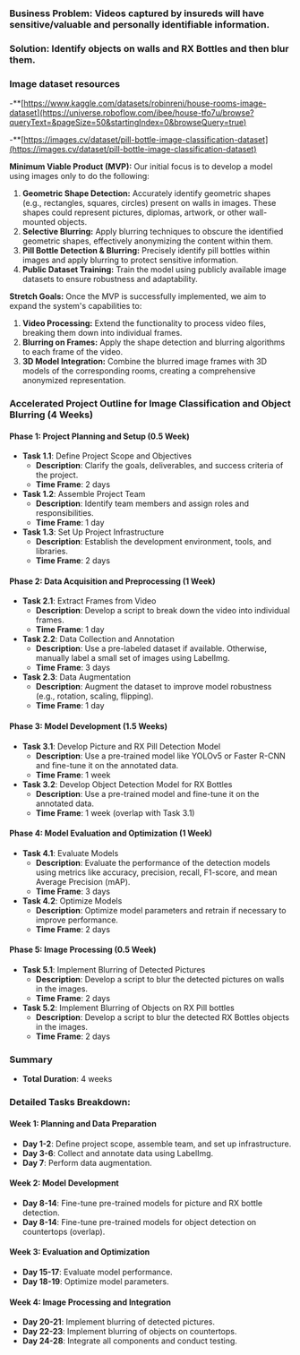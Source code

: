 

### Business Problem: Videos captured by insureds will have sensitive/valuable and personally identifiable information.
### Solution: Identify objects on walls and RX Bottles and then blur them.

### Image dataset resources
-**[https://www.kaggle.com/datasets/robinreni/house-rooms-image-dataset](https://universe.roboflow.com/ibee/house-tfo7u/browse?queryText=&pageSize=50&startingIndex=0&browseQuery=true)

-**[https://images.cv/dataset/pill-bottle-image-classification-dataset](https://images.cv/dataset/pill-bottle-image-classification-dataset)

**Minimum Viable Product (MVP):**
Our initial focus is to develop a model using images only to do the following:

1. **Geometric Shape Detection:**  Accurately identify geometric shapes (e.g., rectangles, squares, circles) present on walls in images. These shapes could represent pictures, diplomas, artwork, or other wall-mounted objects.
2. **Selective Blurring:** Apply blurring techniques to obscure the identified geometric shapes, effectively anonymizing the content within them.
3. **Pill Bottle Detection & Blurring:** Precisely identify pill bottles within images and apply blurring to protect sensitive information.
4. **Public Dataset Training:** Train the model using publicly available image datasets to ensure robustness and adaptability.

**Stretch Goals:**
Once the MVP is successfully implemented, we aim to expand the system's capabilities to:

1. **Video Processing:** Extend the functionality to process video files, breaking them down into individual frames.
2. **Blurring on Frames:** Apply the shape detection and blurring algorithms to each frame of the video.
3. **3D Model Integration:** Combine the blurred image frames with 3D models of the corresponding rooms, creating a comprehensive anonymized representation. 


### Accelerated Project Outline for Image Classification and Object Blurring (4 Weeks)

#### Phase 1: Project Planning and Setup (0.5 Week)
- **Task 1.1**: Define Project Scope and Objectives
  - **Description**: Clarify the goals, deliverables, and success criteria of the project.
  - **Time Frame**: 2 days
- **Task 1.2**: Assemble Project Team
  - **Description**: Identify team members and assign roles and responsibilities.
  - **Time Frame**: 1 day
- **Task 1.3**: Set Up Project Infrastructure
  - **Description**: Establish the development environment, tools, and libraries.
  - **Time Frame**: 2 days

#### Phase 2: Data Acquisition and Preprocessing (1 Week)
- **Task 2.1**: Extract Frames from Video
  - **Description**: Develop a script to break down the video into individual frames.
  - **Time Frame**: 1 day
- **Task 2.2**: Data Collection and Annotation
  - **Description**: Use a pre-labeled dataset if available. Otherwise, manually label a small set of images using LabelImg.
  - **Time Frame**: 3 days
- **Task 2.3**: Data Augmentation
  - **Description**: Augment the dataset to improve model robustness (e.g., rotation, scaling, flipping).
  - **Time Frame**: 1 day

#### Phase 3: Model Development (1.5 Weeks)
- **Task 3.1**: Develop Picture and RX Pill Detection Model
  - **Description**: Use a pre-trained model like YOLOv5 or Faster R-CNN and fine-tune it on the annotated data.
  - **Time Frame**: 1 week
- **Task 3.2**: Develop Object Detection Model for RX Bottles
  - **Description**: Use a pre-trained model and fine-tune it on the annotated data.
  - **Time Frame**: 1 week (overlap with Task 3.1)

#### Phase 4: Model Evaluation and Optimization (1 Week)
- **Task 4.1**: Evaluate Models
  - **Description**: Evaluate the performance of the detection models using metrics like accuracy, precision, recall, F1-score, and mean Average Precision (mAP).
  - **Time Frame**: 3 days
- **Task 4.2**: Optimize Models
  - **Description**: Optimize model parameters and retrain if necessary to improve performance.
  - **Time Frame**: 2 days

#### Phase 5: Image Processing (0.5 Week)
- **Task 5.1**: Implement Blurring of Detected Pictures
  - **Description**: Develop a script to blur the detected pictures on walls in the images.
  - **Time Frame**: 2 days
- **Task 5.2**: Implement Blurring of Objects on RX Pill bottles
  - **Description**: Develop a script to blur the detected RX Bottles objects in the images.
  - **Time Frame**: 2 days


### Summary
- **Total Duration**: 4 weeks

### Detailed Tasks Breakdown:

#### Week 1: Planning and Data Preparation
- **Day 1-2**: Define project scope, assemble team, and set up infrastructure.
- **Day 3-6**: Collect and annotate data using LabelImg.
- **Day 7**: Perform data augmentation.

#### Week 2: Model Development
- **Day 8-14**: Fine-tune pre-trained models for picture and RX bottle detection.
- **Day 8-14**: Fine-tune pre-trained models for object detection on countertops (overlap).

#### Week 3: Evaluation and Optimization
- **Day 15-17**: Evaluate model performance.
- **Day 18-19**: Optimize model parameters.

#### Week 4: Image Processing and Integration
- **Day 20-21**: Implement blurring of detected pictures.
- **Day 22-23**: Implement blurring of objects on countertops.
- **Day 24-28**: Integrate all components and conduct testing.


